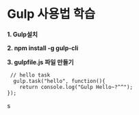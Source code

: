 # Gulp 사용법 학습

 **1. Gulp설치**

 **2. npm install -g gulp-cli**

 **3. gulpfile.js 파일 만들기**
 
```{.javascript}
 // hello task
  gulp.task("hello", function(){
    return console.log("Gulp Hello~?^^");
});
```
s
